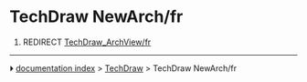 # TechDraw NewArch/fr
1.  REDIRECT [TechDraw_ArchView/fr](TechDraw_ArchView/fr.md)



---
⏵ [documentation index](../README.md) > [TechDraw](TechDraw_Workbench.md) > TechDraw NewArch/fr

